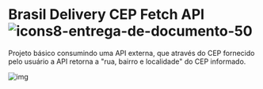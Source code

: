 # Brasil Delivery CEP Fetch API ![icons8-entrega-de-documento-50](https://user-images.githubusercontent.com/96146165/185770352-de7b795e-e643-424d-8575-f87e783d0330.png)

Projeto básico consumindo uma API externa, que através do CEP fornecido pelo usuário a API retorna a "rua, bairro e localidade" do CEP informado.

![img](https://user-images.githubusercontent.com/96146165/185764694-f454dbb4-3024-419c-9a13-f36cfe620013.png)
